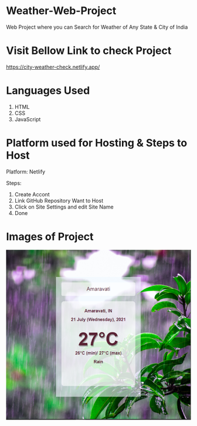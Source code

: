 # Weather-Web-Project

Web Project where you can Search for Weather of Any State & City of India

# Visit Bellow Link to check Project
https://city-weather-check.netlify.app/ 

# Languages Used
1) HTML
2) CSS
3) JavaScript

# Platform used for Hosting & Steps to Host
Platform: Netlify 

Steps:
1) Create Accont 
2) Link GitHub Repository Want to Host 
3) Click on Site Settings and edit Site Name 
4) Done 

# Images of Project
![](images/eg2.png)
